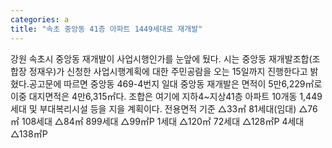 ```yaml
---
categories: a
title: "속초 중앙동 41층 아파트 1449세대로 재개발"
---
```

강원 속초시 중앙동 재개발이 사업시행인가를 눈앞에 뒀다. 시는 중앙동 재개발조합(조합장 정재우)가 신청한 사업시행계획에 대한 주민공람을 오는 15일까지 진행한다고 밝혔다.공고문에 따르면 중앙동 469-4번지 일대 중앙동 재개발은 면적이 5만6,229㎡로 이중 대지면적은 4만6,315㎡다. 조합은 여기에 지하4~지상41층 아파트 10개동 1,449세대 및 부대복리시설 등을 지을 계획이다. 전용면적 기준 △33㎡ 81세대(임대) △76㎡ 108세대 △84㎡ 899세대 △99㎡P 1세대 △120㎡ 72세대 △128㎡P 4세대 △138㎡P